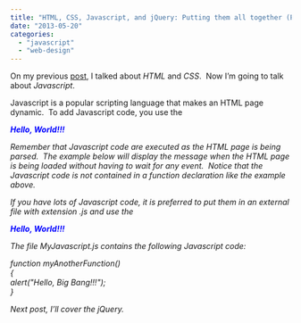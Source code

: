 ```yaml
---
title: "HTML, CSS, Javascript, and jQuery: Putting them all together (Part 2)"
date: "2013-05-20"
categories: 
  - "javascript"
  - "web-design"
---
```


On my previous [post](http://rodansotto.wordpress.com/2013/05/19/web-ui-html-css-javascript-and-jquery-putting-them-all-together-part-1/), I talked about _HTML_ and _CSS_.  Now I’m going to talk about _Javascript_. 

Javascript is a popular scripting language that makes an HTML page dynamic.  To add Javascript code, you use the _<script>_ tag and you can put them in the _<head>_ or in the _<body>_ section of the HTML page.  It is recommended to put all of them in the _<head>_ section.  Below is an example of a Javascript function being called on a click event of the _<p>_ tag.

<head>  
    <script type="text/javascript"\>  
        function myFunction()   
        {  
            alert("Hello, Universe!!!");  
        }  
    </script>  
</head>  
<body>  
    <p style="font-weight: bold; color: #0000FF" onclick="myFunction()"\>  
        Hello, World!!!  
    </p>  
</body>

  

Remember that Javascript code are executed as the HTML page is being parsed.  The example below will display the message when the HTML page is being loaded without having to wait for any event.  Notice that the Javascript code is not contained in a function declaration like the example above.

<head>  
    <script type="text/javascript"\>  
        alert("Javascript code not belonging to any function");  
    </script>  
</head>

  

If you have lots of Javascript code, it is preferred to put them in an external file with extension _.js_ and use the _<script>_ tag’s _src_ attribute to point to this file.  That way you can also use this file in the other HTML pages.

<head>  
    <script src="MyJavaScript.js"\></script>  
</head>  
<body>  
    <p style="font-weight: bold; color: #0000FF"   
            onclick="myAnotherFunction()"\>  
        Hello, World!!!  
    </p>  
</body>  

  

The file _MyJavascript.js_ contains the following Javascript code:

function myAnotherFunction()  
{  
    alert("Hello, Big Bang!!!");  
}

  

Next post, I’ll cover the _jQuery_.
